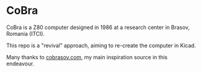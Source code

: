 # CoBra

CoBra is a Z80 computer designed in 1986 at a research center in Brasov, Romania (ITCI).

This repo is a "revival" approach, aiming to re-create the computer in Kicad.

Many thanks to [cobrasov.com](https://cobrasov.com/CoBra%20Project/index.html), my main inspiration source in this endeavour.
